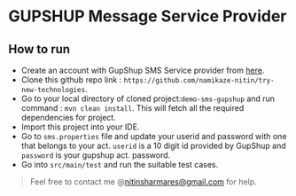 # GUPSHUP Message Service Provider
## How to run
* Create an account with GupShup SMS Service provider from [here](http://enterprise.smsgupshup.com/dashboard).
* Clone this github repo link : `https://github.com/namikaze-nitin/try-new-technologies`.
* Go to your local directory of cloned project:`demo-sms-gupshup` and run command : `mvn clean install`. This will fetch all the required dependencies for project.
* Import this project into your IDE.
* Go to `sms.properties` file and update your userid and password with one that belongs to your act. `userid` is a 10 digit id provided by GupShup and `password` is your gupshup act. password.
* Go into `src/main/test` and run the suitable test cases.

> Feel free to contact me @nitinsharmares@gmail.com for help.
